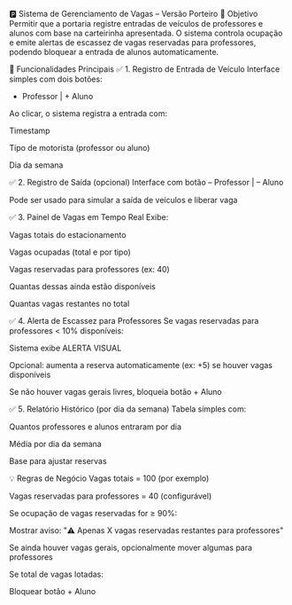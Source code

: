 🅿️ Sistema de Gerenciamento de Vagas – Versão Porteiro
🎯 Objetivo
Permitir que a portaria registre entradas de veículos de professores e alunos com base na carteirinha apresentada. O sistema controla ocupação e emite alertas de escassez de vagas reservadas para professores, podendo bloquear a entrada de alunos automaticamente.

🧩 Funcionalidades Principais
✅ 1. Registro de Entrada de Veículo
Interface simples com dois botões:
+ Professor | + Aluno

Ao clicar, o sistema registra a entrada com:

Timestamp

Tipo de motorista (professor ou aluno)

Dia da semana

✅ 2. Registro de Saída (opcional)
Interface com botão – Professor | – Aluno

Pode ser usado para simular a saída de veículos e liberar vaga

✅ 3. Painel de Vagas em Tempo Real
Exibe:

Vagas totais do estacionamento

Vagas ocupadas (total e por tipo)

Vagas reservadas para professores (ex: 40)

Quantas dessas ainda estão disponíveis

Quantas vagas restantes no total

✅ 4. Alerta de Escassez para Professores
Se vagas reservadas para professores < 10% disponíveis:

Sistema exibe ALERTA VISUAL

Opcional: aumenta a reserva automaticamente (ex: +5) se houver vagas disponíveis

Se não houver vagas gerais livres, bloqueia botão + Aluno

✅ 5. Relatório Histórico (por dia da semana)
Tabela simples com:

Quantos professores e alunos entraram por dia

Média por dia da semana

Base para ajustar reservas

💡 Regras de Negócio
Vagas totais = 100 (por exemplo)

Vagas reservadas para professores = 40 (configurável)

Se ocupação de vagas reservadas for ≥ 90%:

Mostrar aviso: "⚠️ Apenas X vagas reservadas restantes para professores"

Se ainda houver vagas gerais, opcionalmente mover algumas para professores

Se total de vagas lotadas:

Bloquear botão + Aluno
